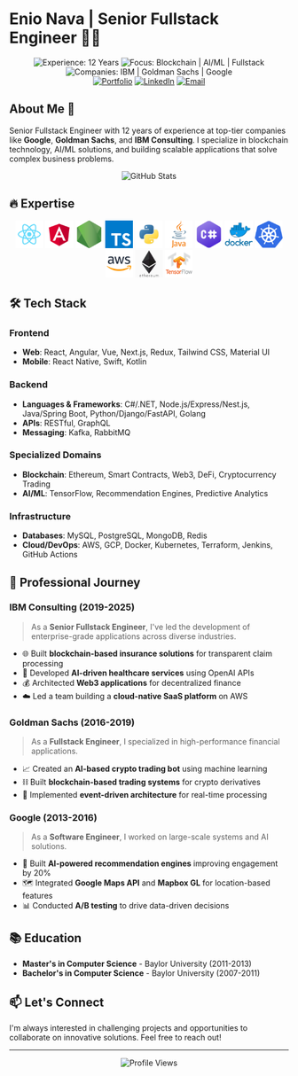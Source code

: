 # Enio Nava | Senior Fullstack Engineer 👨‍💻

<div align="center">
  <img src="https://img.shields.io/badge/Experience-12%20Years-brightgreen" alt="Experience: 12 Years">
  <img src="https://img.shields.io/badge/Focus-Blockchain%20%7C%20AI%2FML%20%7C%20Fullstack-blue" alt="Focus: Blockchain | AI/ML | Fullstack">
  <img src="https://img.shields.io/badge/Companies-IBM%20%7C%20Goldman%20Sachs%20%7C%20Google-orange" alt="Companies: IBM | Goldman Sachs | Google">
</div>

<div align="center">
  <a href="https://enio-nava.github.io/"><img src="https://img.shields.io/badge/Portfolio-Visit-9cf?style=for-the-badge&logo=react" alt="Portfolio"></a>
  <a href="https://www.linkedin.com/in/enio-nava-ab34c7942/"><img src="https://img.shields.io/badge/LinkedIn-Connect-blue?style=for-the-badge&logo=linkedin" alt="LinkedIn"></a>
  <a href="mailto:enio.nava.syg@gmail.com"><img src="https://img.shields.io/badge/Email-Contact-red?style=for-the-badge&logo=gmail" alt="Email"></a>
</div>

## About Me 🚀

Senior Fullstack Engineer with 12 years of experience at top-tier companies like **Google**, **Goldman Sachs**, and **IBM Consulting**. I specialize in blockchain technology, AI/ML solutions, and building scalable applications that solve complex business problems.

<div align="center">
  <img src="https://github-readme-stats.vercel.app/api?username=enio-nava&show_icons=true&count_private=true&hide=issues&theme=radical" alt="GitHub Stats">
</div>

## 🔥 Expertise

<div align="center">
  <img src="https://raw.githubusercontent.com/github/explore/80688e429a7d4ef2fca1e82350fe8e3517d3494d/topics/react/react.png" alt="React" width="50" height="50">
  <img src="https://raw.githubusercontent.com/github/explore/80688e429a7d4ef2fca1e82350fe8e3517d3494d/topics/angular/angular.png" alt="Angular" width="50" height="50">
  <img src="https://raw.githubusercontent.com/github/explore/80688e429a7d4ef2fca1e82350fe8e3517d3494d/topics/nodejs/nodejs.png" alt="Node.js" width="50" height="50">
  <img src="https://raw.githubusercontent.com/github/explore/80688e429a7d4ef2fca1e82350fe8e3517d3494d/topics/typescript/typescript.png" alt="TypeScript" width="50" height="50">
  <img src="https://raw.githubusercontent.com/github/explore/80688e429a7d4ef2fca1e82350fe8e3517d3494d/topics/python/python.png" alt="Python" width="50" height="50">
  <img src="https://raw.githubusercontent.com/github/explore/80688e429a7d4ef2fca1e82350fe8e3517d3494d/topics/java/java.png" alt="Java" width="50" height="50">
  <img src="https://raw.githubusercontent.com/github/explore/80688e429a7d4ef2fca1e82350fe8e3517d3494d/topics/csharp/csharp.png" alt="C#" width="50" height="50">
  <img src="https://raw.githubusercontent.com/github/explore/80688e429a7d4ef2fca1e82350fe8e3517d3494d/topics/docker/docker.png" alt="Docker" width="50" height="50">
  <img src="https://raw.githubusercontent.com/github/explore/80688e429a7d4ef2fca1e82350fe8e3517d3494d/topics/kubernetes/kubernetes.png" alt="Kubernetes" width="50" height="50">
  <img src="https://raw.githubusercontent.com/github/explore/80688e429a7d4ef2fca1e82350fe8e3517d3494d/topics/aws/aws.png" alt="AWS" width="50" height="50">
  <img src="https://raw.githubusercontent.com/github/explore/80688e429a7d4ef2fca1e82350fe8e3517d3494d/topics/ethereum/ethereum.png" alt="Ethereum" width="50" height="50">
  <img src="https://raw.githubusercontent.com/github/explore/80688e429a7d4ef2fca1e82350fe8e3517d3494d/topics/tensorflow/tensorflow.png" alt="TensorFlow" width="50" height="50">
</div>

## 🛠️ Tech Stack

### Frontend
- **Web**: React, Angular, Vue, Next.js, Redux, Tailwind CSS, Material UI
- **Mobile**: React Native, Swift, Kotlin

### Backend
- **Languages & Frameworks**: C#/.NET, Node.js/Express/Nest.js, Java/Spring Boot, Python/Django/FastAPI, Golang
- **APIs**: RESTful, GraphQL
- **Messaging**: Kafka, RabbitMQ

### Specialized Domains
- **Blockchain**: Ethereum, Smart Contracts, Web3, DeFi, Cryptocurrency Trading
- **AI/ML**: TensorFlow, Recommendation Engines, Predictive Analytics

### Infrastructure
- **Databases**: MySQL, PostgreSQL, MongoDB, Redis
- **Cloud/DevOps**: AWS, GCP, Docker, Kubernetes, Terraform, Jenkins, GitHub Actions

## 💼 Professional Journey

### IBM Consulting (2019-2025)
> As a **Senior Fullstack Engineer**, I've led the development of enterprise-grade applications across diverse industries.

- 🌐 Built **blockchain-based insurance solutions** for transparent claim processing
- 🤖 Developed **AI-driven healthcare services** using OpenAI APIs
- 💰 Architected **Web3 applications** for decentralized finance
- ☁️ Led a team building a **cloud-native SaaS platform** on AWS

### Goldman Sachs (2016-2019)
> As a **Fullstack Engineer**, I specialized in high-performance financial applications.

- 📈 Created an **AI-based crypto trading bot** using machine learning
- ⛓️ Built **blockchain-based trading systems** for crypto derivatives
- 🔄 Implemented **event-driven architecture** for real-time processing

### Google (2013-2016)
> As a **Software Engineer**, I worked on large-scale systems and AI solutions.

- 🧠 Built **AI-powered recommendation engines** improving engagement by 20%
- 🗺️ Integrated **Google Maps API** and **Mapbox GL** for location-based features
- 📊 Conducted **A/B testing** to drive data-driven decisions

## 📚 Education

- **Master's in Computer Science** - Baylor University (2011-2013)
- **Bachelor's in Computer Science** - Baylor University (2007-2011)

## 📫 Let's Connect

I'm always interested in challenging projects and opportunities to collaborate on innovative solutions. Feel free to reach out!

---

<div align="center">
  <img src="https://komarev.com/ghpvc/?username=enio-nava&color=blueviolet&style=flat-square" alt="Profile Views">
</div>
